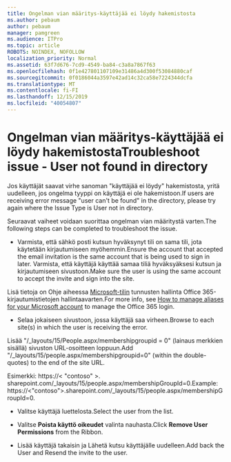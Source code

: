 ```yaml
---
title: Ongelman vian määritys-käyttäjää ei löydy hakemistosta
ms.author: pebaum
author: pebaum
manager: pamgreen
ms.audience: ITPro
ms.topic: article
ROBOTS: NOINDEX, NOFOLLOW
localization_priority: Normal
ms.assetid: 63f7d676-7cd9-4549-ba84-c3a8a7867f63
ms.openlocfilehash: 0f1e427801107109e31486a4d300f53084880caf
ms.sourcegitcommit: 0f0186044a3597e42ad14c32ca58e7224344dcfa
ms.translationtype: MT
ms.contentlocale: fi-FI
ms.lasthandoff: 12/15/2019
ms.locfileid: "40054807"
---
```

# <a name="troubleshoot-issue---user-not-found-in-directory"></a><span data-ttu-id="df519-102">Ongelman vian määritys-käyttäjää ei löydy hakemistosta</span><span class="sxs-lookup"><span data-stu-id="df519-102">Troubleshoot issue - User not found in directory</span></span>

<span data-ttu-id="df519-103">Jos käyttäjät saavat virhe sanoman "käyttäjää ei löydy" hakemistosta, yritä uudelleen, jos ongelma tyyppi on käyttäjä ei ole hakemistoon.</span><span class="sxs-lookup"><span data-stu-id="df519-103">If users are receiving error message "user can't be found" in the directory, please try again where the Issue Type is User not in directory.</span></span>

<span data-ttu-id="df519-104">Seuraavat vaiheet voidaan suorittaa ongelman vian määritystä varten.</span><span class="sxs-lookup"><span data-stu-id="df519-104">The following steps can be completed to troubleshoot the issue.</span></span>

- <span data-ttu-id="df519-105">Varmista, että sähkö posti kutsun hyväksynyt tili on sama tili, jota käytetään kirjautumiseen myöhemmin.</span><span class="sxs-lookup"><span data-stu-id="df519-105">Ensure the account that accepted the email invitation is the same account that is being used to sign in later.</span></span> <span data-ttu-id="df519-106">Varmista, että käyttäjä käyttää samaa tiliä hyväksyäksesi kutsun ja kirjautumiseen sivustoon.</span><span class="sxs-lookup"><span data-stu-id="df519-106">Make sure the user is using the same account to accept the invite and sign into the site.</span></span> 

<span data-ttu-id="df519-107">Lisä tietoja on Ohje aiheessa [Microsoft-tilin</a> tunnusten hallinta Office 365-kirjautumistietojen hallintaa](https://support.microsoft.com/help/12407/microsoft-account-how-to-manage-aliases)varten.</span><span class="sxs-lookup"><span data-stu-id="df519-107">For more info, see [How to manage aliases for your Microsoft account</a> to manage the Office 365 login](https://support.microsoft.com/help/12407/microsoft-account-how-to-manage-aliases).</span></span> 

- <span data-ttu-id="df519-108">Selaa jokaiseen sivustoon, jossa käyttäjä saa virheen.</span><span class="sxs-lookup"><span data-stu-id="df519-108">Browse to each site(s) in which the user is receiving the error.</span></span> 

<span data-ttu-id="df519-109">Lisää "/_layouts/15/People.aspx/membershipgroupid = 0" (lainaus merkkien sisällä) sivuston URL-osoitteen loppuun.</span><span class="sxs-lookup"><span data-stu-id="df519-109">Add "/_layouts/15/people.aspx/membershipgroupid=0" (within the double-quotes) to the end of the site URL.</span></span> 

<span data-ttu-id="df519-110">Esimerkki: https://< "contoso" >. sharepoint.com/_layouts/15/people.aspx/membershipGroupId=0.</span><span class="sxs-lookup"><span data-stu-id="df519-110">Example: https://<"contoso">.sharepoint.com/_layouts/15/people.aspx/membershipGroupId=0.</span></span>

- <span data-ttu-id="df519-111">Valitse käyttäjä luettelosta.</span><span class="sxs-lookup"><span data-stu-id="df519-111">Select the user from the list.</span></span>

- <span data-ttu-id="df519-112">Valitse **Poista käyttö oikeudet** valinta nauhasta.</span><span class="sxs-lookup"><span data-stu-id="df519-112">Click **Remove User Permissions** from the Ribbon.</span></span> 
-  <span data-ttu-id="df519-113">Lisää käyttäjä takaisin ja Lähetä kutsu käyttäjälle uudelleen.</span><span class="sxs-lookup"><span data-stu-id="df519-113">Add back the User and Resend the invite to the user.</span></span>

